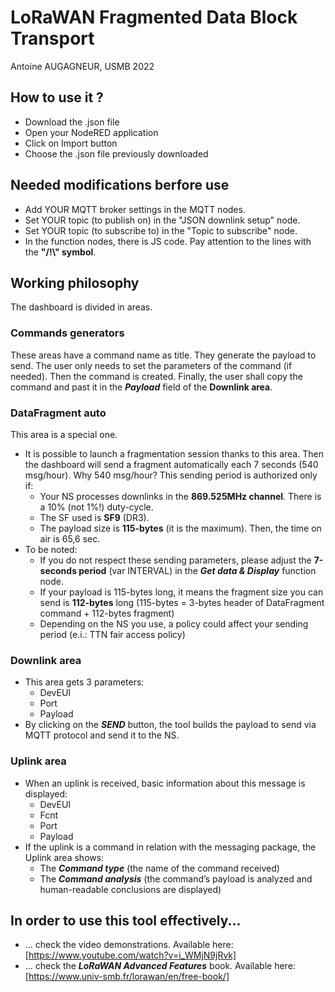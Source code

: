 # LoRaWAN Fragmented Data Block Transport
Antoine AUGAGNEUR, USMB 2022

## How to use it ?
* Download the .json file
* Open your NodeRED application
* Click on Import button
* Choose the .json file previously downloaded

## Needed modifications berfore use
- Add YOUR MQTT broker settings in the MQTT nodes.
- Set YOUR topic (to publish on) in the "JSON downlink setup" node.
- Set YOUR topic (to subscribe to) in the "Topic to subscribe" node.
- In the function nodes, there is JS code. Pay attention to the lines with the **"/!\\" symbol**.

## Working philosophy

The dashboard is divided in areas.

### Commands generators
These areas have a command name as title. They generate the payload to send. The user only needs to set the parameters of the command (if needed).
Then the command is created. Finally, the user shall copy the command and past it in the _**Payload**_ field of the **Downlink area**.

### DataFragment auto
This area is a special one.
- It is possible to launch a fragmentation session thanks to this area.
Then the dashboard will send a fragment automatically each 7 seconds (540 msg/hour).
Why 540 msg/hour? This sending period is authorized only if:
  - Your NS processes downlinks in the **869.525MHz channel**. There is a 10% (not 1%!) duty-cycle.
  - The SF used is **SF9** (DR3).
  - The payload size is **115-bytes** (it is the maximum). Then, the time on air is 65,6 sec.
- To be noted:
  - If you do not respect these sending parameters, please adjust the **7-seconds period** (var INTERVAL) in the _**Get data & Display**_ function node.
  - If your payload is 115-bytes long, it means the fragment size you can send is **112-bytes** long (115-bytes = 3-bytes header of DataFragment command + 112-bytes fragment)
  - Depending on the NS you use, a policy could affect your sending period (e.i.: TTN fair access policy)

### Downlink area
- This area gets 3 parameters:
  - DevEUI
  - Port
  - Payload
- By clicking on the _**SEND**_ button, the tool builds the payload to send via MQTT protocol and send it to the NS.

### Uplink area
- When an uplink is received, basic information about this message is displayed:
  - DevEUI
  - Fcnt
  - Port
  - Payload
- If the uplink is a command in relation with the messaging package, the Uplink area shows:
  - The _**Command type**_ (the name of the command received)
  - The _**Command analysis**_ (the command’s payload is analyzed and human-readable conclusions are displayed)


## In order to use this tool effectively...
- ... check the video demonstrations. Available here: [https://www.youtube.com/watch?v=i_WMjN9jRvk]
- ... check the **_LoRaWAN Advanced Features_** book. Available here: [https://www.univ-smb.fr/lorawan/en/free-book/]

